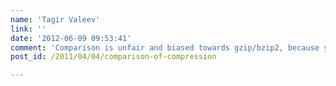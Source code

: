```yaml
---
name: 'Tagir Valeev'
link: ''
date: '2012-06-09 09:53:41'
comment: 'Comparison is unfair and biased towards gzip/bzip2, because you first used tar (practically to join all files into single big file). Other archivers compress each file independently, so they cannot gain an advantage of similarities between files (but they allow you to unpack any file or remove/replace files without repacking the whole archive). If you use tar as the first step for all other archivers as well, results will be much more fair. Rar has a special option -s (solid archive) which allows you to use inter-file compression. From your tests it seems that similarities between files can affect the result pretty much (especially for /var/log content and source code).'
post_id: /2011/04/04/comparison-of-compression

---
```



